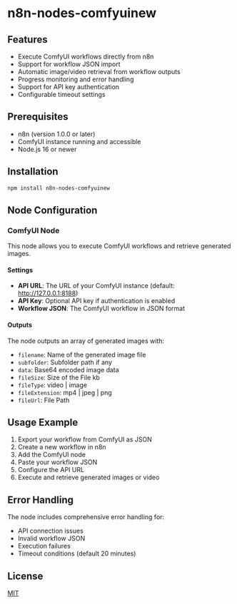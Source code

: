 
# n8n-nodes-comfyuinew

## Features

- Execute ComfyUI workflows directly from n8n
- Support for workflow JSON import
- Automatic image/video retrieval from workflow outputs
- Progress monitoring and error handling
- Support for API key authentication
- Configurable timeout settings

## Prerequisites

- n8n (version 1.0.0 or later)
- ComfyUI instance running and accessible
- Node.js 16 or newer

## Installation

```bash
npm install n8n-nodes-comfyuinew
```

## Node Configuration

### ComfyUI Node

This node allows you to execute ComfyUI workflows and retrieve generated images.

#### Settings

- **API URL**: The URL of your ComfyUI instance (default: http://127.0.0.1:8188)
- **API Key**: Optional API key if authentication is enabled
- **Workflow JSON**: The ComfyUI workflow in JSON format

#### Outputs

The node outputs an array of generated images with:
- `filename`: Name of the generated image file
- `subfolder`: Subfolder path if any
- `data`: Base64 encoded image data
- `fileSize`: Size of the File kb
- `fileType`: video | image
- `fileExtension`: mp4 | jpeg | png
- `fileUrl`: File Path

## Usage Example

1. Export your workflow from ComfyUI as JSON
2. Create a new workflow in n8n
3. Add the ComfyUI node
4. Paste your workflow JSON
5. Configure the API URL
6. Execute and retrieve generated images or video

## Error Handling

The node includes comprehensive error handling for:
- API connection issues
- Invalid workflow JSON
- Execution failures
- Timeout conditions (default 20 minutes)

## License

[MIT](LICENSE.md)
 